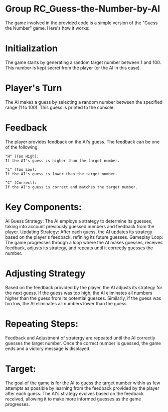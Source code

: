 # Group RC_Guess-the-Number-by-AI

The game involved in the provided code is a simple version of the "Guess the Number" game. Here's how it works:

# Initialization 
The game starts by generating a random target number between 1 and 100. This number is kept secret from the player (or the AI in this case).

# Player's Turn 
The AI makes a guess by selecting a random number between the specified range (1 to 100). This guess is printed to the console.

# Feedback 
The player provides feedback on the AI's guess. The feedback can be one of the following:

    "H" (Too High): 
    If the AI's guess is higher than the target number.
    
    "L" (Too Low):
    If the AI's guess is lower than the target number.
    
    "C" (Correct):
    If the AI's guess is correct and matches the target number.

# Key Components:
 AI Guess Strategy:  The AI employs a strategy to determine its guesses, taking into account previously guessed numbers and feedback from the player.
 Updating Strategy:  After each guess, the AI updates its strategy based on the player's feedback, refining its future guesses.
 Gameplay Loop:  The game progresses through a loop where the AI makes guesses, receives feedback, adjusts its strategy, and repeats until it correctly guesses the number.
    
# Adjusting Strategy
Based on the feedback provided by the player, the AI adjusts its strategy for the next guess. If the guess was too high, the AI eliminates all numbers higher than the guess from its potential guesses. Similarly, if the guess was too low, the AI eliminates all numbers lower than the guess.

# Repeating Steps:
Feedback and Adjustment of stratergy are repeated until the AI correctly guesses the target number. Once the correct number is guessed, the game ends and a victory message is displayed.

# Target:
The goal of the game is for the AI to guess the target number within as few attempts as possible by learning from the feedback provided by the player after each guess. The AI's strategy evolves based on the feedback received, allowing it to make more informed guesses as the game progresses.
